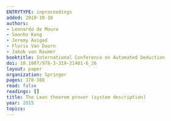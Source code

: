 ```yaml
---
ENTRYTYPE: inproceedings
added: 2019-10-18
authors:
- Leonardo de Moura
- Soonho Kong
- Jeremy Avigad
- Floris Van Doorn
- Jakob von Raumer
booktitle: International Conference on Automated Deduction
doi: 10.1007/978-3-319-21401-6_26
layout: paper
organization: Springer
pages: 378-388
read: false
readings: []
title: The Lean theorem prover (system description)
year: 2015
topics:
---
```

